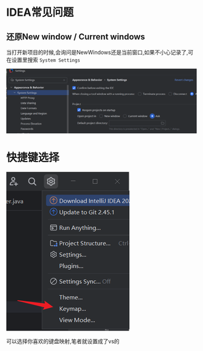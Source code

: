 # IDEA常见问题

## 还原New window / Current windows

当打开新项目的时候,会询问是NewWindows还是当前窗口,如果不小心记录了,可在设置里搜索 ```System Settings```

![17dc0935bb62418499897a5ad379b1d7.png](/../vpstatic/images/20240902/17dc0935-bb62-4184-9989-7a5ad379b1d7.png)

# 快捷键选择

![13bd935a949746c1b17dfa1a2504f413.png](/../vpstatic/images/20240902/13bd935a-9497-46c1-b17d-fa1a2504f413.png)

可以选择你喜欢的键盘映射,笔者就设置成了vs的
